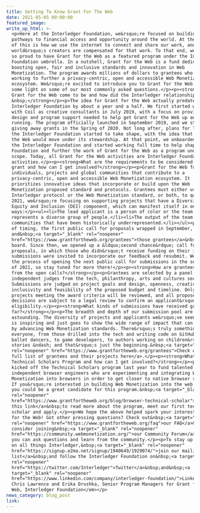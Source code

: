 ```yaml
---
title: Getting To Know Grant For The Web
date: 2021-05-05 00:00:00
featured_image:
write_up_html: >-
  <p>Here at the Interledger Foundation, we&rsquo;re focused on building
  pathways to financial access and opportunity around the world. At the center
  of this is how we use the internet to connect and share our work, and how the
  world&rsquo;s creators are compensated for that work. To that end, we&rsquo;re
  so proud to have Grant for the Web as a featured program under the Interledger
  Foundation umbrella. In a nutshell, Grant for the Web is a fund dedicated to
  boosting open, fair and inclusive standards and innovation in Web
  Monetization. The program awards millions of dollars to grantees who are
  working to further a privacy-centric, open and accessible Web Monetization
  ecosystem. We&rsquo;re excited to introduce you to Grant for the Web and shed
  some light on some of our most commonly asked questions.</p><p><strong>How did
  Grant for the Web come to be and how did the Interledger relationship develop?
  &nbsp;</strong></p><p>The idea for Grant for the Web actually predates the
  Interledger Foundation by about a year and a half. We first started working
  with Coil as creative consultants in July 2019, with a focus on providing the
  design and program support needed to help get Grant for the Web up and
  running. The program officially launched in September 2019, and we started
  giving away grants in the Spring of 2020. Not long after, plans for launching
  the Interledger Foundation started to take shape, with the idea that Grant for
  the Web would move under its stewardship. At that point, we onboarded fully to
  the Interledger Foundation and started working full time to help shape the
  Foundation and further the work of Grant for the Web as a program under its
  scope. Today, all Grant for the Web activities are Interledger Foundation
  activities.</p><p><strong>What are the requirements to be considered for a
  grant and how can I get involved?</strong></p><p>Grant for the Web funds
  individuals, projects and global communities that contribute to a
  privacy-centric, open and accessible Web Monetization ecosystem. It
  prioritizes innovative ideas that incorporate or build upon the Web
  Monetization proposed standard and protocols. Grantees must either use the
  Interledger protocol or the Web Monetization standard, or both, to qualify. In
  2021, we&rsquo;re focusing on supporting projects that have a Diversity,
  Equity and Inclusion (DEI) component, which can manifest itself in one of two
  ways:</p><ul><li>The lead applicant is a person of color or the team
  represents a diverse group of people.</li><li>The output of the team benefits
  communities that have been historically underrepresented.</li></ul><p>In terms
  of timing, the first public call for proposals wrapped in September,
  and&nbsp;<a target="_blank" rel="noopener"
  href="https://www.grantfortheweb.org/grantees">those grantees</a>&nbsp;came on
  board. Since then, we opened up a &ldquo;second chance&rdquo; call for
  proposals, in which those who didn&rsquo;t receive funding on their initial
  submissions were invited to incorporate our feedback and resubmit. We are in
  the process of opening the next public call for submissions in the second half
  of 2021, so stay tuned for more there!</p><p><strong>How are grantees selected
  from the open calls?</strong></p><p>Grantees are selected by a panel of
  independent judges from the tech, philanthropy, arts and cultures sectors.
  Submissions are judged on project goals and design, openness, creativity,
  inclusivity and feasibility of the proposed budget and timeline. Only those
  projects meeting the award criteria will be reviewed, and all proposed award
  decisions are subject to a legal review to confirm an applicant&rsquo;s
  eligibility.</p><p><strong>What kinds of submissions have received grants so
  far?</strong></p><p>The breadth and depth of our submission pool are truly
  astounding. The diversity of projects and applicants we&rsquo;ve seen to date
  is inspiring and just goes to show the wide range of impact that can be made
  by advancing Web Monetization standards. There&rsquo;s truly something for
  everyone, from those drilled into the tech and writing code on GitHub, to
  ballet dancers, to game developers, to authors working on children&rsquo;s
  stories &ndash; and that&rsquo;s just the beginning.&nbsp;<a target="_blank"
  rel="noopener" href="https://www.grantfortheweb.org/grantees">Check out our
  full list of grantees and their projects here</a>.</p><p><strong>What is the
  Technical Scholars Program and how can I get involved?</strong></p><p>We
  kicked off the Technical Scholars program last year to fund talented
  independent browser engineers who are experimenting and integrating Web
  Monetization into browsers in order to get closer to native browser support.
  If you&rsquo;re interested in building Web Monetization into the web platform,
  you could be a great candidate for this program.&nbsp;<a target="_blank"
  rel="noopener"
  href="https://www.grantfortheweb.org/blog/browser-technical-scholar">Follow
  this link</a>&nbsp;to read more about the program, meet our first technical
  scholar and apply.</p><p>We hope the above helped spark your interest in Grant
  for the Web! Got other pressing questions? Check out&nbsp;<a target="_blank"
  rel="noopener" href="https://www.grantfortheweb.org/faq">our FAQ</a>&nbsp;and
  consider joining&nbsp;<a target="_blank" rel="noopener"
  href="https://community.webmonetization.org/">our Community Forum</a>, where
  you can ask questions and learn from the community.</p><p>To stay up to date
  on all things Interledger,&nbsp;<a target="_blank" rel="noopener"
  href="https://signup.e2ma.net/signup/1940649/1929074/">join our mailing
  list</a>&nbsp;and follow the Interledger Foundation on&nbsp;<a target="_blank"
  rel="noopener"
  href="https://twitter.com/Interledger">Twitter</a>&nbsp;and&nbsp;<a
  target="_blank" rel="noopener"
  href="https://www.linkedin.com/company/interledger-foundation/">LinkedIn</a>.</p><p><em>By
  Chris Lawrence and Erika Drushka, Senior Program Managers for Grant for the
  Web, Interledger Foundation</em></p>
news_category: blog_post
link:
---
```

